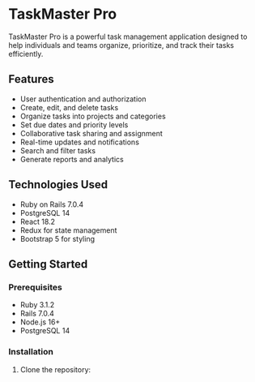# TaskMaster Pro

TaskMaster Pro is a powerful task management application designed to help individuals and teams organize, prioritize, and track their tasks efficiently.

## Features

- User authentication and authorization
- Create, edit, and delete tasks
- Organize tasks into projects and categories
- Set due dates and priority levels
- Collaborative task sharing and assignment
- Real-time updates and notifications
- Search and filter tasks
- Generate reports and analytics

## Technologies Used

- Ruby on Rails 7.0.4
- PostgreSQL 14
- React 18.2
- Redux for state management
- Bootstrap 5 for styling

## Getting Started

### Prerequisites

- Ruby 3.1.2
- Rails 7.0.4
- Node.js 16+
- PostgreSQL 14

### Installation

1. Clone the repository:

